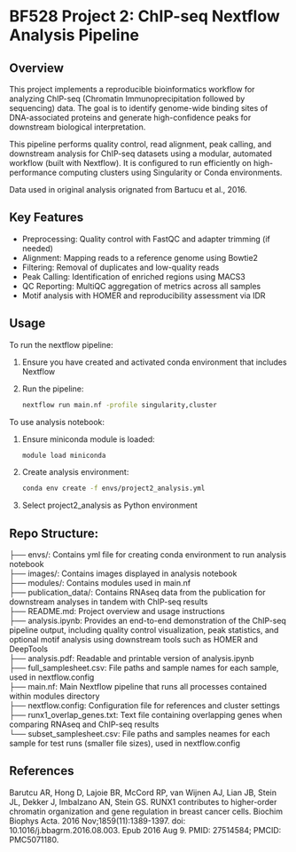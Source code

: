 # BF528 Project 2: ChIP-seq Nextflow Analysis Pipeline

## Overview

This project implements a reproducible bioinformatics workflow for analyzing ChIP-seq (Chromatin Immunoprecipitation followed by sequencing) data. The goal is to identify genome-wide binding sites of DNA-associated proteins and generate high-confidence peaks for downstream biological interpretation.

This pipeline performs quality control, read alignment, peak calling, and downstream analysis for ChIP-seq datasets using a modular, automated workflow (built with Nextflow). It is configured to run efficiently on high-performance computing clusters using Singularity or Conda environments.

Data used in original analysis orignated from Bartucu et al., 2016.

## Key Features
- Preprocessing: Quality control with FastQC and adapter trimming (if needed)
- Alignment: Mapping reads to a reference genome using Bowtie2
- Filtering: Removal of duplicates and low-quality reads
- Peak Calling: Identification of enriched regions using MACS3
- QC Reporting: MultiQC aggregation of metrics across all samples
- Motif analysis with HOMER and reproducibility assessment via IDR

## Usage

To run the nextflow pipeline:
1. Ensure you have created and activated conda environment that includes Nextflow
  
2. Run the pipeline:
   ```bash
   nextflow run main.nf -profile singularity,cluster
   ```
To use analysis notebook:
1. Ensure miniconda module is loaded:
   ```bash
   module load miniconda
   ```
2. Create analysis environment:
   ```bash
   conda env create -f envs/project2_analysis.yml
   ```
3. Select project2_analysis as Python environment

## Repo Structure:

├── envs/: Contains yml file for creating conda environment to run analysis notebook<br>
├── images/: Contains images displayed in analysis notebook<br>
├── modules/: Contains modules used in main.nf<br>
├── publication_data/: Contains RNAseq data from the publication for downstream analyses in tandem with ChIP-seq results<br>
├── README.md: Project overview and usage instructions<br>
├── analysis.ipynb: Provides an end-to-end demonstration of the ChIP-seq pipeline output, including quality control visualization, peak statistics, and optional motif analysis using downstream tools such as HOMER and DeepTools<br>
├── analysis.pdf: Readable and printable version of analysis.ipynb<br>
├── full_samplesheet.csv: File paths and sample names for each sample, used in nextflow.config<br>
├── main.nf: Main Nextflow pipeline that runs all processes contained within modules directory<br>
├── nextflow.config: Configuration file for references and cluster settings<br>
├── runx1_overlap_genes.txt: Text file containing overlapping genes when comparing RNAseq and ChIP-seq results<br>
└── subset_samplesheet.csv: File paths and samples neames for each sample for test runs (smaller file sizes), used in nextflow.config<br>

## References
Barutcu AR, Hong D, Lajoie BR, McCord RP, van Wijnen AJ, Lian JB, Stein JL, Dekker J, Imbalzano AN, Stein GS. RUNX1 contributes to higher-order chromatin organization and gene regulation in breast cancer cells. Biochim Biophys Acta. 2016 Nov;1859(11):1389-1397. doi: 10.1016/j.bbagrm.2016.08.003. Epub 2016 Aug 9. PMID: 27514584; PMCID: PMC5071180.
